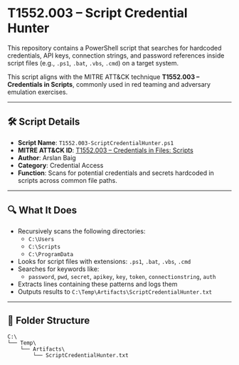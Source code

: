 # T1552.003 – Script Credential Hunter

This repository contains a PowerShell script that searches for hardcoded credentials, API keys, connection strings, and password references inside script files (e.g., `.ps1`, `.bat`, `.vbs`, `.cmd`) on a target system.

This script aligns with the MITRE ATT&CK technique **T1552.003 – Credentials in Scripts**, commonly used in red teaming and adversary emulation exercises.

---

## 🛠 Script Details

- **Script Name**: `T1552.003-ScriptCredentialHunter.ps1`
- **MITRE ATT&CK ID**: [T1552.003 – Credentials in Files: Scripts](https://attack.mitre.org/techniques/T1552/003/)
- **Author**: Arslan Baig
- **Category**: Credential Access
- **Function**: Scans for potential credentials and secrets hardcoded in scripts across common file paths.

---

## 🔍 What It Does

- Recursively scans the following directories:
  - `C:\Users`
  - `C:\Scripts`
  - `C:\ProgramData`
- Looks for script files with extensions: `.ps1`, `.bat`, `.vbs`, `.cmd`
- Searches for keywords like:
  - `password`, `pwd`, `secret`, `apikey`, `key`, `token`, `connectionstring`, `auth`
- Extracts lines containing these patterns and logs them
- Outputs results to `C:\Temp\Artifacts\ScriptCredentialHunter.txt`

---

## 📁 Folder Structure

```text
C:\
└── Temp\
    └── Artifacts\
        └── ScriptCredentialHunter.txt
